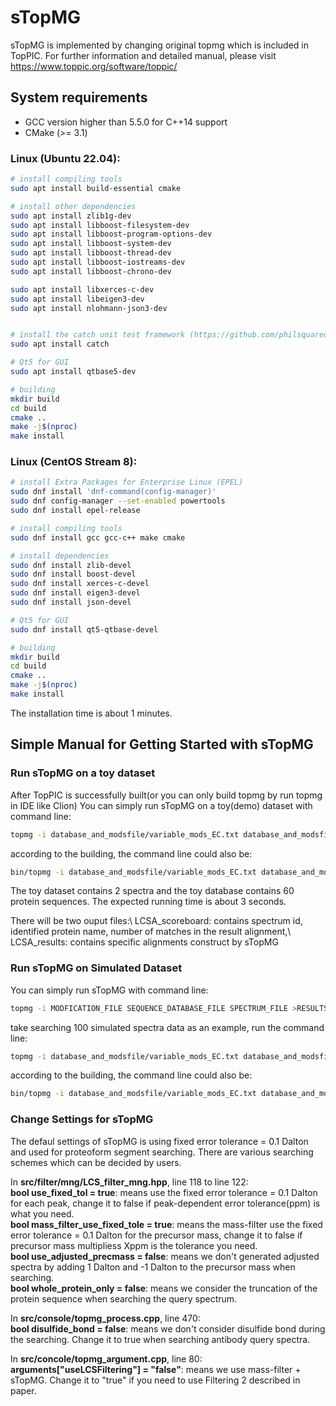 # sTopMG
sTopMG is implemented by changing original topmg which is included in TopPIC. 
For further information and detailed manual, please visit https://www.toppic.org/software/toppic/

## System requirements

* GCC version higher than 5.5.0 for C++14 support
* CMake (>= 3.1)

### Linux (Ubuntu 22.04):

```sh
# install compiling tools
sudo apt install build-essential cmake

# install other dependencies
sudo apt install zlib1g-dev 
sudo apt install libboost-filesystem-dev 
sudo apt install libboost-program-options-dev 
sudo apt install libboost-system-dev 
sudo apt install libboost-thread-dev 
sudo apt install libboost-iostreams-dev 
sudo apt install libboost-chrono-dev 

sudo apt install libxerces-c-dev  
sudo apt install libeigen3-dev 
sudo apt install nlohmann-json3-dev


# install the catch unit test framework (https://github.com/philsquared/Catch)
sudo apt install catch

# Qt5 for GUI
sudo apt install qtbase5-dev

# building
mkdir build
cd build
cmake ..
make -j$(nproc)
make install
```

### Linux (CentOS Stream 8):

```sh
# install Extra Packages for Enterprise Linux (EPEL)
sudo dnf install 'dnf-command(config-manager)'
sudo dnf config-manager --set-enabled powertools
sudo dnf install epel-release 

# install compiling tools
sudo dnf install gcc gcc-c++ make cmake

# install dependencies
sudo dnf install zlib-devel
sudo dnf install boost-devel 
sudo dnf install xerces-c-devel
sudo dnf install eigen3-devel
sudo dnf install json-devel

# Qt5 for GUI
sudo dnf install qt5-qtbase-devel

# building
mkdir build
cd build
cmake ..
make -j$(nproc)
make install
```

The installation time is about 1 minutes. 

## Simple Manual for Getting Started with sTopMG
### Run sTopMG on a toy dataset
After TopPIC is successfully built(or you can only build topmg by run topmg in IDE like Clion)
You can simply run sTopMG on a toy(demo) dataset with command line:
```sh
topmg -i database_and_modsfile/variable_mods_EC.txt database_and_modsfile/Test.fasta MSDataset/Test/test_ms2.msalign > MSDataset/Test/results
```
according to the building, the command line could also be:
```sh
bin/topmg -i database_and_modsfile/variable_mods_EC.txt database_and_modsfile/Test.fasta MSDataset/Test/test_ms2.msalign > MSDataset/Test/results
```
The toy dataset contains 2 spectra and the toy database contains 60 protein sequences. The expected running time is about 3 seconds. 

There will be two ouput files:\\ 
LCSA_scoreboard: contains spectrum id, identified protein name, number of matches in the result alignment,\\
LCSA_results: contains specific alignments construct by sTopMG

### Run sTopMG on Simulated Dataset
You can simply run sTopMG with command line:
```sh
topmg -i MODFICATION_FILE SEQUENCE_DATABASE_FILE SPECTRUM_FILE >RESULTS_FILE
```
take searching 100 simulated spectra data as an example, run the command line:
```sh
topmg -i database_and_modsfile/variable_mods_EC.txt database_and_modsfile/EC_canonical.fasta MSDataset/100SimulatedDataset/100_sim_ms2.msalign > MSDataset/100SimulatedDataset/results
```
according to the building, the command line could also be:
```sh
bin/topmg -i database_and_modsfile/variable_mods_EC.txt database_and_modsfile/EC_canonical.fasta MSDataset/100SimulatedDataset/100_sim_ms2.msalign > MSDataset/100SimulatedDataset/results
```
### Change Settings for sTopMG
The defaul settings of sTopMG is using fixed error tolerance = 0.1 Dalton and used for proteoform segment searching.
There are various searching schemes which can be decided by users.

In **src/filter/mng/LCS_filter_mng.hpp**, line 118 to line 122:\
**bool use_fixed_tol = true**: means use the fixed error tolerance = 0.1 Dalton for each peak, change it to false if peak-dependent error tolerance(ppm) is what you need.\
**bool mass_filter_use_fixed_tole = true**: means the mass-filter use the fixed error tolerance = 0.1 Dalton for the precursor mass, change it to false if precursor mass multipliess Xppm is the tolerance you need.\
**bool use_adjusted_precmass = false**: means we don't generated adjusted spectra by adding 1 Dalton and -1 Dalton to the precursor mass when searching.\
**bool whole_protein_only = false**: means we consider the truncation of the protein sequence when searching the query spectrum.


In **src/console/topmg_process.cpp**, line 470:\
**bool disulfide_bond = false**: means we don't consider disulfide bond during the searching. Change it to true when searching antibody query spectra.

In **src/concole/topmg_argument.cpp**, line 80:\
**arguments["useLCSFiltering"] = "false"**: means we use mass-filter + sTopMG. Change it to "true" if you need to use Filtering 2 described in paper.







